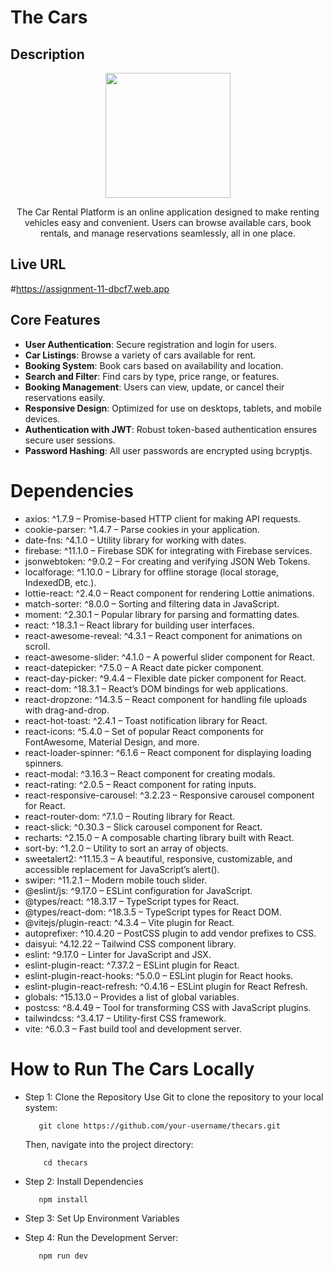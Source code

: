 # The Cars

## Description
<div align="center">
  <img height="200" src="https://i.ibb.co.com/TVgJDBK/Screenshot-2025-01-09-152525.png"  />
     <p>The Car Rental Platform is an online application designed to make renting vehicles easy and convenient. Users can browse available cars, book rentals, and manage reservations seamlessly, all in one place.</p>
</div>



###

## Live URL
#https://assignment-11-dbcf7.web.app


## Core Features
- **User Authentication**: Secure registration and login for users.
- **Car Listings**: Browse a variety of cars available for rent.
- **Booking System**: Book cars based on availability and location.
- **Search and Filter**: Find cars by type, price range, or features.
- **Booking Management**: Users can view, update, or cancel their reservations easily.
- **Responsive Design**: Optimized for use on desktops, tablets, and mobile devices.
- **Authentication with JWT**: Robust token-based authentication ensures secure user sessions.
- **Password Hashing**: All user passwords are encrypted using bcryptjs.

# Dependencies
- axios: ^1.7.9 – Promise-based HTTP client for making API requests.
- cookie-parser: ^1.4.7 – Parse cookies in your application.
- date-fns: ^4.1.0 – Utility library for working with dates.
- firebase: ^11.1.0 – Firebase SDK for integrating with Firebase services.
- jsonwebtoken: ^9.0.2 – For creating and verifying JSON Web Tokens.
- localforage: ^1.10.0 – Library for offline storage (local storage, IndexedDB, etc.).
- lottie-react: ^2.4.0 – React component for rendering Lottie animations.
- match-sorter: ^8.0.0 – Sorting and filtering data in JavaScript.
- moment: ^2.30.1 – Popular library for parsing and formatting dates.
- react: ^18.3.1 – React library for building user interfaces.
- react-awesome-reveal: ^4.3.1 – React component for animations on scroll.
- react-awesome-slider: ^4.1.0 – A powerful slider component for React.
- react-datepicker: ^7.5.0 – A React date picker component.
- react-day-picker: ^9.4.4 – Flexible date picker component for React.
- react-dom: ^18.3.1 – React’s DOM bindings for web applications.
- react-dropzone: ^14.3.5 – React component for handling file uploads with drag-and-drop.
- react-hot-toast: ^2.4.1 – Toast notification library for React.
- react-icons: ^5.4.0 – Set of popular React components for FontAwesome, Material Design, and more.
- react-loader-spinner: ^6.1.6 – React component for displaying loading spinners.
- react-modal: ^3.16.3 – React component for creating modals.
- react-rating: ^2.0.5 – React component for rating inputs.
- react-responsive-carousel: ^3.2.23 – Responsive carousel component for React.
- react-router-dom: ^7.1.0 – Routing library for React.
- react-slick: ^0.30.3 – Slick carousel component for React.
- recharts: ^2.15.0 – A composable charting library built with React.
- sort-by: ^1.2.0 – Utility to sort an array of objects.
- sweetalert2: ^11.15.3 – A beautiful, responsive, customizable, and accessible replacement for JavaScript’s alert().
- swiper: ^11.2.1 – Modern mobile touch slider.
- @eslint/js: ^9.17.0 – ESLint configuration for JavaScript.
- @types/react: ^18.3.17 – TypeScript types for React.
- @types/react-dom: ^18.3.5 – TypeScript types for React DOM.
- @vitejs/plugin-react: ^4.3.4 – Vite plugin for React.
- autoprefixer: ^10.4.20 – PostCSS plugin to add vendor prefixes to CSS.
- daisyui: ^4.12.22 – Tailwind CSS component library.
- eslint: ^9.17.0 – Linter for JavaScript and JSX.
- eslint-plugin-react: ^7.37.2 – ESLint plugin for React.
- eslint-plugin-react-hooks: ^5.0.0 – ESLint plugin for React hooks.
- eslint-plugin-react-refresh: ^0.4.16 – ESLint plugin for React Refresh.
- globals: ^15.13.0 – Provides a list of global variables.
- postcss: ^8.4.49 – Tool for transforming CSS with JavaScript plugins.
- tailwindcss: ^3.4.17 – Utility-first CSS framework.
- vite: ^6.0.3 – Fast build tool and development server.

#  How to Run The Cars Locally
- Step 1: Clone the Repository
     Use Git to clone the repository to your local system:
  
         git clone https://github.com/your-username/thecars.git
    Then, navigate into the project directory:
  
          cd thecars
- Step 2: Install Dependencies
  
         npm install
- Step 3: Set Up Environment Variables
  
- Step 4: Run the Development Server:
  
         npm run dev
  

